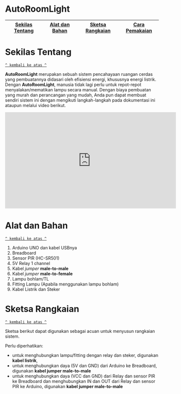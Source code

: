 # AutoRoomLight

[Sekilas Tentang](#sekilas-tentang) | [Alat dan Bahan](#alat-dan-bahan) | [Sketsa Rangkaian](#sketsa-rangkaian) | [Cara Pemakaian](#cara-pemakaian) 
:---:|:---:|:---:|:---:

# Sekilas Tentang
[`^ kembali ke atas ^`](#)

**AutoRoomLight** merupakan sebuah sistem pencahayaan ruangan cerdas yang pembuatannya didasari oleh efisiensi energi, khususnya energi listrik. Dengan **AutoRoomLight**, manusia tidak lagi perlu untuk repot-repot menyalakan/mematikan lampu secara manual. Dengan biaya pembuatan yang murah dan perancangan yang mudah, Anda pun dapat membuat sendiri sistem ini dengan mengikuti langkah-langkah pada dokumentasi ini ataupun melalui video berikut.

<iframe width="560" height="315" src="https://www.youtube.com/embed/p6YnOU1SQNY" frameborder="0" allow="accelerometer; autoplay; encrypted-media; gyroscope; picture-in-picture" allowfullscreen></iframe>

# Alat dan Bahan
[`^ kembali ke atas ^`](#)

1. Arduino UNO dan kabel USBnya
2. Breadboard
3. Sensor PIR (HC-SR501)
4. 5V Relay 1 channel
5. Kabel _jumper_ **male-to-male**
6. Kabel _jumper_ **male-to-female**
7. Lampu bohlam/TL
8. Fitting Lampu (Apabila menggunakan lampu bohlam)
9. Kabel Listrik dan Steker

# Sketsa Rangkaian
[`^ kembali ke atas ^`](#)

Sketsa berikut dapat digunakan sebagai acuan untuk menyusun rangkaian sistem. 

Perlu diperhatikan:

- untuk menghubungkan lampu/fitting dengan relay dan steker, digunakan **kabel listrik**,
- untuk menghubungkan daya (5V dan GND) dari Arduino ke Breadboard, digunakan **kabel jumper male-to-male**
- untuk menghubungkan daya (VCC dan GND) dari Relay dan sensor PIR ke Breadboard dan menghubungkan IN dan OUT dari Relay dan sensor PIR ke Arduino, digunakan **kabel jumper male-to-male**

